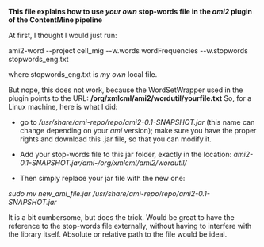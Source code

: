 **This file explains how to use _your own_ stop-words file in the _ami2_ plugin of the ContentMine pipeline**

 At first, I thought I would just run:

 ami2-word --project cell_mig --w.words wordFrequencies --w.stopwords stopwords_eng.txt

 where stopwords_eng.txt is _my own_ local file.

 But nope, this does not work, because the WordSetWrapper used in the plugin points to the URL: **/org/xmlcml/ami2/wordutil/yourfile.txt**
 So, for a Linux machine, here is what I did:

 - go to _/usr/share/ami-repo/repo/ami2-0.1-SNAPSHOT.jar_ (this name can change depending on your _ami_ version); make sure you have the proper rights and download this .jar file, so that you can modify it.

 - Add your stop-words file to this jar folder, exactly in the location: _ami2-0.1-SNAPSHOT.jar/ami-/org/xmlcml/ami2/wordutil/_

 - Then simply replace your jar file with the new one:

 _sudo mv new_ami_file.jar /usr/share/ami-repo/repo/ami2-0.1-SNAPSHOT.jar_

 It is a bit cumbersome, but does the trick.
 Would be great to have the reference to the stop-words file externally, without having to interfere with the library itself. Absolute or relative path to the file would be ideal.
